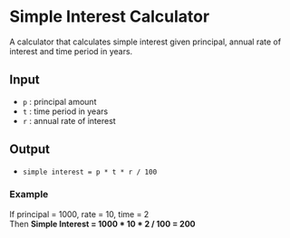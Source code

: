 # Simple Interest Calculator

A calculator that calculates simple interest given principal, annual rate of interest and time period in years.

## Input
- `p` : principal amount  
- `t` : time period in years  
- `r` : annual rate of interest  

## Output
- `simple interest = p * t * r / 100`

### Example
If principal = 1000, rate = 10, time = 2  
Then **Simple Interest = 1000 * 10 * 2 / 100 = 200**
